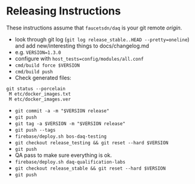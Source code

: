 # Releasing Instructions

These instructions assume that `faucetsdn/daq` is your git remote _origin_.

* look through git log (`git log release_stable..HEAD --pretty=oneline`) and add new/interesting things to docs/changelog.md
* e.g. `VERSION=1.3.0`
* configure with `host_tests=config/modules/all.conf`
* `cmd/build force $VERSION`
* `cmd/build push`
* Check generated files:
```
git status --porcelain
 M etc/docker_images.txt
 M etc/docker_images.ver
```
* `git commit -a -m "$VERSION release"`
* `git push`
* `git tag -a $VERSION -m "$VERSION release"`
* `git push --tags`
* `firebase/deploy.sh bos-daq-testing`
* `git checkout release_testing && git reset --hard $VERSION`
* `git push`
* QA pass to make sure everything is ok.
* `firebase/deploy.sh daq-qualification-labs`
* `git checkout release_stable && git reset --hard $VERSION`
* `git push`
